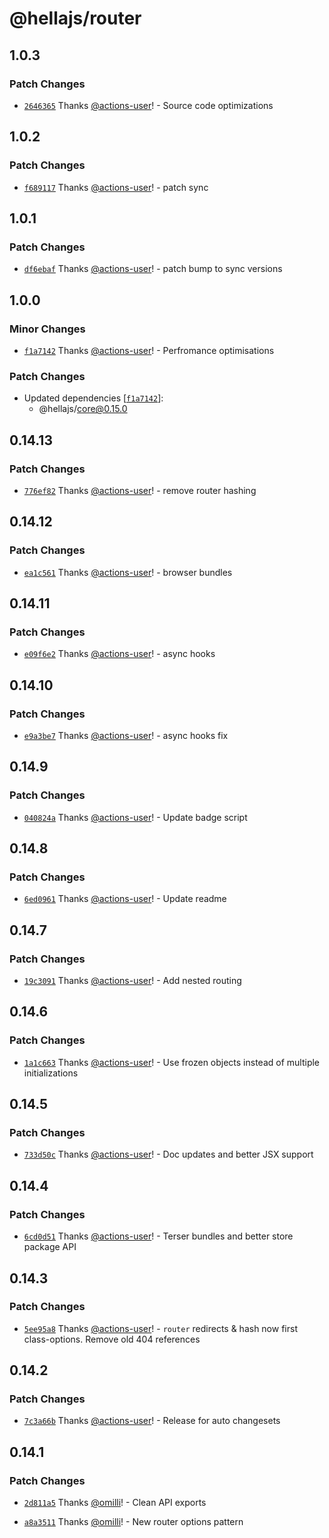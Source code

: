 # @hellajs/router

## 1.0.3

### Patch Changes

- [`2646365`](https://github.com/omilli/hellajs/commit/26463651ae1bba4517533bad2c8dcaa464cf1fd1) Thanks [@actions-user](https://github.com/actions-user)! - Source code optimizations

## 1.0.2

### Patch Changes

- [`f689117`](https://github.com/omilli/hellajs/commit/f689117a0c059fe4cefa5f5aaab77ad65d7b897f) Thanks [@actions-user](https://github.com/actions-user)! - patch sync

## 1.0.1

### Patch Changes

- [`df6ebaf`](https://github.com/omilli/hellajs/commit/df6ebaf17134ba63af189da1c976e47cb9a587ef) Thanks [@actions-user](https://github.com/actions-user)! - patch bump to sync versions

## 1.0.0

### Minor Changes

- [`f1a7142`](https://github.com/omilli/hellajs/commit/f1a714203be88a7e7e7a3bd8bd6617dd10f35719) Thanks [@actions-user](https://github.com/actions-user)! - Perfromance optimisations

### Patch Changes

- Updated dependencies [[`f1a7142`](https://github.com/omilli/hellajs/commit/f1a714203be88a7e7e7a3bd8bd6617dd10f35719)]:
  - @hellajs/core@0.15.0

## 0.14.13

### Patch Changes

- [`776ef82`](https://github.com/omilli/hellajs/commit/776ef823de293f7aabf0caaa56b149d83182cb81) Thanks [@actions-user](https://github.com/actions-user)! - remove router hashing

## 0.14.12

### Patch Changes

- [`ea1c561`](https://github.com/omilli/hellajs/commit/ea1c561fe1665ecbd6c8bebcbfb90fab22283960) Thanks [@actions-user](https://github.com/actions-user)! - browser bundles

## 0.14.11

### Patch Changes

- [`e09f6e2`](https://github.com/omilli/hellajs/commit/e09f6e2f9a72ee12491c18937c65f49c81828c5c) Thanks [@actions-user](https://github.com/actions-user)! - async hooks

## 0.14.10

### Patch Changes

- [`e9a3be7`](https://github.com/omilli/hellajs/commit/e9a3be769059dd8050c0d309801e674ae8ec4252) Thanks [@actions-user](https://github.com/actions-user)! - async hooks fix

## 0.14.9

### Patch Changes

- [`040824a`](https://github.com/omilli/hellajs/commit/040824a2920648485a70193db80e3df5dd89b96f) Thanks [@actions-user](https://github.com/actions-user)! - Update badge script

## 0.14.8

### Patch Changes

- [`6ed0961`](https://github.com/omilli/hellajs/commit/6ed0961124abe05b839f679e0ca82598b2cbf87c) Thanks [@actions-user](https://github.com/actions-user)! - Update readme

## 0.14.7

### Patch Changes

- [`19c3091`](https://github.com/omilli/hellajs/commit/19c3091ce5d1a6565a922a2867ba46154bd437b8) Thanks [@actions-user](https://github.com/actions-user)! - Add nested routing

## 0.14.6

### Patch Changes

- [`1a1c663`](https://github.com/omilli/hellajs/commit/1a1c6631d8581ab0244f4d90cc8e078eb34fb024) Thanks [@actions-user](https://github.com/actions-user)! - Use frozen objects instead of multiple initializations

## 0.14.5

### Patch Changes

- [`733d50c`](https://github.com/omilli/hellajs/commit/733d50c8e475c5b4471a23903c2b9022c80b0e38) Thanks [@actions-user](https://github.com/actions-user)! - Doc updates and better JSX support

## 0.14.4

### Patch Changes

- [`6cd0d51`](https://github.com/omilli/hellajs/commit/6cd0d517f27c97b762e7a83145ad4fb15d66778d) Thanks [@actions-user](https://github.com/actions-user)! - Terser bundles and better store package API

## 0.14.3

### Patch Changes

- [`5ee95a8`](https://github.com/omilli/hellajs/commit/5ee95a809348b1726bf43e8dd9de3c460796e679) Thanks [@actions-user](https://github.com/actions-user)! - `router` redirects & hash now first class-options. Remove old 404 references

## 0.14.2

### Patch Changes

- [`7c3a66b`](https://github.com/omilli/hellajs/commit/7c3a66bd4b3c7ea2c577030be122018253580824) Thanks [@actions-user](https://github.com/actions-user)! - Release for auto changesets

## 0.14.1

### Patch Changes

- [`2d811a5`](https://github.com/omilli/hellajs/commit/2d811a59a99acb5fb90e1885e28c331ef308aab4) Thanks [@omilli](https://github.com/omilli)! - Clean API exports

- [`a8a3511`](https://github.com/omilli/hellajs/commit/a8a3511717a025b15ff2232a4f3e587d3eb69e68) Thanks [@omilli](https://github.com/omilli)! - New router options pattern
